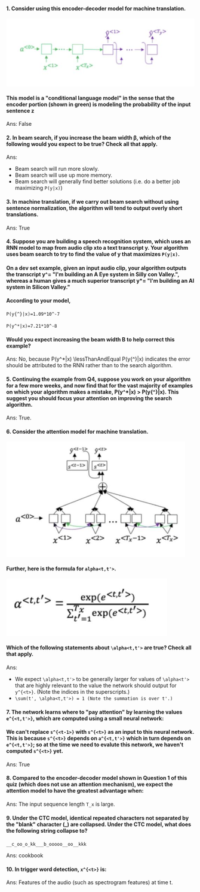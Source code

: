 #### 1. Consider using this encoder-decoder model for machine translation.
<img src="images/Q1.JPG">

#### This model is a "conditional language model" in the sense that the encoder portion (shown in green) is modeling the probability of the input sentence z
Ans: False

#### 2. In beam search, if you increase the beam width &beta;, which of the following would you expect to be true? Check all that apply.
Ans: 
- Beam search will run more slowly.
- Beam search will use up more memory.
- Beam search will generally find better solutions (i.e. do a better job maximizing ```P(y|x)```)

#### 3. In machine translation, if we carry out beam search without using sentence normalization, the algorithm will tend to output overly short translations. 
Ans: True

#### 4. Suppose you are building a speech recognition system, which uses an RNN model to map from audio clip xto a text transcript y. Your algorithm uses beam search to try to find the value of y that maximizes ```P(y|x)```.

#### On a dev set example, given an input audio clip, your algorithm outputs the transcript y^= "I'm building an A Eye system in Silly con Valley.", whereas a human gives a much superior transcript y*= "I'm building an AI system in Silicon Valley."
#### According to your model,
```
P(y{^}|x)=1.09*10^-7

P(y^*|x)=7.21*10^-8
```
#### Would you expect increasing the beam width B to help correct this example?
Ans: No, because P(y^*|x) \lessThanAndEqual P(y{^}|x) indicates the error should be attributed to the RNN rather than to the search algorithm.

#### 5. Continuing the example from Q4, suppose you work on your algorithm for a few more weeks, and now find that for the vast majority of examples on which your algorithm makes a mistake, P(y^*|x) > P(y{^}|x). This suggest you should focus your attention on improving the search algorithm.
Ans: True.

#### 6. Consider the attention model for machine translation.
<img src="images/Q6-a.JPG">

#### Further, here is the formula for ```alpha<t,t'>```.

<img src="images/Q6-b.JPG">

#### Which of the following statements about ```\alpha<t,t'>``` are true? Check all that apply.
Ans: 
- We expect ```\alpha<t,t'>``` to be generally larger for values of ```\alpha<t'>``` that are highly relevant to the value the network should output for ```y^{<t>}```. (Note the indices in the superscripts.)
- ```\sum(t', \alpha<t,t'>) = 1 (Note the summation is over t'.) ```

#### 7. The network learns where to "pay attention" by learning the values ```e^{<t,t'>}```, which are computed using a small neural network:
#### We can't replace ```s^{<t-1>}``` with ```s^{<t>}``` as an input to this neural network. This is because ```s^{<t>}``` depends on ```a^{<t,t'>}``` which in turn depends on ```e^{<t,t'>}```; so at the time we need to evalute this network, we haven't computed ```s^{<t>}``` yet.
Ans: True

#### 8. Compared to the encoder-decoder model shown in Question 1 of this quiz (which does not use an attention mechanism), we expect the attention model to have the greatest advantage when:
Ans: The input sequence length ```T_x``` is large. 

#### 9. Under the CTC model, identical repeated characters not separated by the "blank" character (_) are collapsed. Under the CTC model, what does the following string collapse to?
```__c_oo_o_kk___b_ooooo__oo__kkk```

Ans: cookbook

#### 10. In trigger word detection, ```x^{<t>}``` is:
Ans: Features of the audio (such as spectrogram features) at time t.
